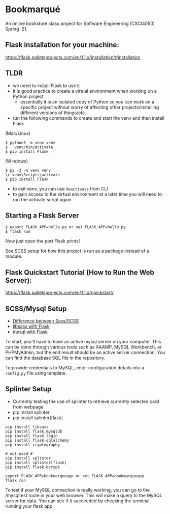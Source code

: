 # Bookmarqué
An online bookstore class project for Software Engineering (CSCI4050) Spring '21.

## Flask installation for your machine:
https://flask.palletsprojects.com/en/1.1.x/installation/#installation

## TLDR

- we need to install Flask to use it
- it is good practice to create a virtual environment when working on a Python project
  - essentially it is an isolated copy of Python so you can work on a specific project without worry of affecting other projects/installing different versions of things/etc.
- run the following commands to create and start the venv and then install Flask

(Mac/Linux)
```
$ python3 -m venv venv
$ . venv/bin/activate
$ pip install Flask
```

(Windows)
```
$ py -3 -m venv venv
\> venv\Scripts\activate
$ pip install Flask
```

- to exit venv, you can use `deactivate` from CLI
- to gain access to the virtual environment at a later time you will need to run the activate script again

## Starting a Flask Server
```
$ export FLASK_APP=hello.py or set FLASK_APP=hello.py
$ flask run
```
Now just open the port Flask prints!

See SCSS setup for how this project is run as a package instead of a module.

## Flask Quickstart Tutorial (How to Run the Web Server):
https://flask.palletsprojects.com/en/1.1.x/quickstart/

## SCSS/Mysql Setup
- [Difference between Sass/SCSS](https://www.geeksforgeeks.org/what-is-the-difference-between-scss-and-sass)
- [libsass with Flask](https://sass.github.io/libsass-python/frameworks/flask.html)
- [mysql with Flask](https://www.askpython.com/python-modules/flask/flask-mysql-database)

To start, you'll have to have an active mysql server on your computer. This can be done through various tools such as XAAMP, MySQL Workbench, or PHPMyAdmin, but the end result should be an active server connection. You can find the database SQL file in the repository.

To provide credentials to MySQL, enter configuration details into a `config.py` file using template.

## Splinter Setup
- Currently testing the use of splinter to retrieve currently selected card from webpage
- pip install splinter
- pip install splinter[flask]

```
pip install libsass
pip install flask_mysqldb
pip install flask_login
pip install flask-sqlalchemy
pip install cryptography

# not used #
pip install splinter
pip install splinter[flask]
pip install flask-bcrypt

export FLASK_APP=bookmarqueapp or set FLASK_APP=bookmarqueapp
flask run
```

To test if your MySQL connection is really working, you can go to the /mysqltest route in your web browser. This will make a query to the MySQL server for data. You can see if it succeeded by checking the terminal running your flask app.
